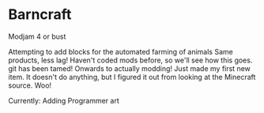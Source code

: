 Barncraft
=========

Modjam 4 or bust

  Attempting to add blocks for the automated farming of animals
  Same products, less lag!
  Haven't coded mods before, so we'll see how this goes.
  git has been tamed! Onwards to actually modding!
  Just made my first new item.  It doesn't do anything, but I figured it out from looking at the Minecraft source.  Woo!
  
  Currently: Adding Programmer art
  
